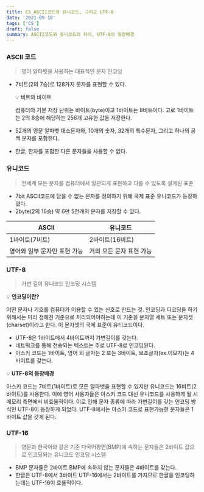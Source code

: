 ```yaml
---
title: CS_ASCII코드와 유니코드, 그리고 UTF-8
date: '2021-09-10'
tags: ['CS']
draft: false
summary: ASCII코드와 유니코드의 차이, UTF-8의 등장배경
---
```


### ASCII 코드

> 영어 알파벳을 사용하는 대표적인 문자 인코딩

- 7비트(2의 7승)로 128가지 문자를 표현할 수 있다.

  💡 비트와 바이트

  컴퓨터의 기본 저장 단위는 바이트(byte)이고 1바이트는 8비트이다. 고로 1바이트는 2의 8승에 해당하는 256개 고유한 값을 저장한다.

- 52개의 영문 알파벳 대소문자와, 10개의 숫자, 32개의 특수문자, 그리고 하나의 공백 문자를 포함한다.
- 한글, 한자를 포함한 다른 문자들을 사용할 수 없다.

### 유니코드

> 전세계 모든 문자를 컴퓨터에서 일관되게 표현하고 다룰 수 있도록 설계된 표준

- 7bit ASCII코드에 담을 수 없는 문자를 정의하기 위해 국제 표준 유니코드가 등장하였다.
- 2byte(2의 16승) 약 6만 5천개의 문자를 저장할 수 있다.

| ASCII                        | 유니코드                 |
| ---------------------------- | ------------------------ |
| 1바이트(7비트)               | 2바이트(16비트)          |
| 영어와 일부 문자만 표현 가능 | 거의 모든 문자 표현 가능 |

### UTF-8

> 가변 길이 유니코드 인코딩 시스템

💡 <b>인코딩이란?</b>

어떤 문자나 기호를 컴퓨터가 이용할 수 있는 신호로 만드는 것. 인코딩과 디코딩을 하기 위해서는 미리 정해진 기준으로 처리되어야하는데 이 기준을 문자열 세트 또는 문자셋(charset)이라고 한다. 이 문자셋의 국제 표준이 유티코드이다.

- UTF-8은 1바이트에서 4바이트까지 가변길이를 갖는다.
- 네트워크를 통해 전송되는 텍스트는 주로 UTF-8로 인코딩된다.
- 아스키 코드는 1바이트, 영어 외 글자는 2 또는 3바이트, 보조글자(ex.이모지)는 4바이트를 갖는다.

💡 <b>UTF-8의 등장배경</b>

아스키 코드는 7비트(1바이트)로 모든 알파벳을 표현할 수 있지만 유니코드는 16비트(2바이트)를 사용한다. 이에 영어 사용자들은 아스키 코드 대신 유니코드를 사용하게 될 시 메모리 측면에서 비효율적이다. 이로 인해 문자 종류에 따라 가변길이를 갖는 인코딩 방식인 UTF-8이 등장하게 되었다. UTF-8에서는 아스키 코드로 표현가능한 문자들은 1바이트 값을 갖게 된다.

### UTF-16

> 영문과 한국어와 같은 기존 다국어평면(BMP)에 속하는 문자들은 2바이트 값으로 인코딩되는 유니코드 인코딩 시스템

- BMP 문자들은 2바이트 BMP에 속하지 않는 문자들은 4바이트를 갖는다.
- 한글은 UTF-8에서 3바이트 UTF-16에서는 2바이트를 가지므로 한글을 인코딩하는데는 UTF-16이 효율적이다.
